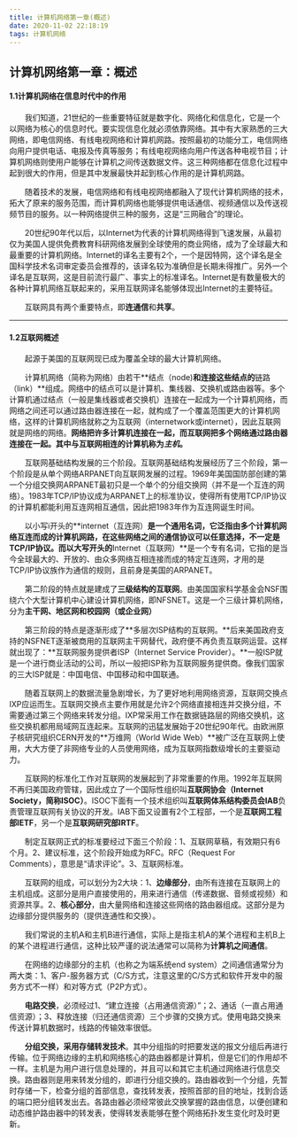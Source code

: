 ```yaml
---
title: 计算机网络第一章(概述)
date: 2020-11-02 22:18:19
tags: 计算机网络
---
```


## 计算机网络第一章：概述

#### 1.1计算机网络在信息时代中的作用

&emsp;&emsp;我们知道，21世纪的一些重要特征就是数字化、网络化和信息化，它是一个以网络为核心的信息时代。要实现信息化就必须依靠网络。其中有大家熟悉的三大网络，即电信网络、有线电视网络和计算机网路。按照最初的功能分工，电信网络向用户提供电话、电报及传真等服务；有线电视网络向用户传送各种电视节目；计算机网络则使用户能够在计算机之间传送数据文件。这三种网络都在信息化过程中起到很大的作用，但是其中发展最快并起到核心作用的是计算机网路。

&emsp;&emsp;随着技术的发展，电信网络和有线电视网络都融入了现代计算机网络的技术，拓大了原来的服务范围，而计算机网络也能够提供电话通信、视频通信以及传送视频节目的服务。以一种网络提供三种的服务，这是“三网融合”的理论。

&emsp;&emsp;20世纪90年代以后，以Internet为代表的计算机网络得到飞速发展，从最初仅为美国人提供免费教育科研网络发展到全球使用的商业网络，成为了全球最大和最重要的计算机网络。Internet的译名主要有2个，一个是因特网，这个译名是全国科学技术名词审定委员会推荐的，该译名较为准确但是长期未得推广。另外一个译名是互联网，这是目前流行最广、事实上的标准译名。Internet是有数量极大的各种计算机网络互联起来的，采用互联网译名能够体现出Internet的主要特征。

&emsp;&emsp;互联网具有两个重要特点，即**连通信**和**共享**。

---

#### 1.2互联网概述

&emsp;&emsp;起源于美国的互联网现已成为覆盖全球的最大计算机网络。

&emsp;&emsp;计算机网络（简称为网络）由若干**结点（node)**和连接这些结点的**链路（link）**组成。网络中的结点可以是计算机、集线器、交换机或路由器等。多个计算机通过结点（一般是集线器或者交换机）连接在一起成为一个计算机网络，而网络之间还可以通过路由器连接在一起，就构成了一个覆盖范围更大的计算机网络，这样的计算机网络就称之为互联网（internetwork或internet），因此互联网就是网络的网络。**网络把许多计算机连接在一起，而互联网把多个网络通过路由器连接在一起。其中与互联网相连的计算机称为*主机*。**

&emsp;&emsp;互联网基础结构发展的三个阶段。互联网基础结构发展经历了三个阶段，第一个阶段是从单个网络ARPANET向互联网发展的过程。1969年美国国防部创建的第一个分组交换网ARPANET最初只是一个单个的分组交换网（并不是一个互连的网络）。1983年TCP/IP协议成为ARPANET上的标准协议，使得所有使用TCP/IP协议的计算机都能利用互连网相互通信，因此把1983年作为互连网诞生时间。

&emsp;&emsp;以小写i开头的**internet（互连网）**是一个通用名词，它泛指由多个计算机网络互连而成的计算机网路，在这些网络之间的通信协议可以任意选择，不一定是TCP/IP协议。而以大写开头的**Internet（互联网）**是一个专有名词，它指的是当今全球最大的、开放的、由众多网络互相连接而成的特定互连网，才用的是TCP/IP协议族作为通信的规则，且前身是美国的ARPANET。

&emsp;&emsp;第二阶段的特点就是建成了**三级结构的互联网**。由美国国家科学基金会NSF围绕六个大型计算机中心建设计算机网络，即NFSNET。这是一个三级计算机网络，分为**主干网、地区网和校园网（或企业网）**

&emsp;&emsp;第三阶段的特点是逐渐形成了**多层次ISP结构的互联网。**后来美国政府支持的NSFNET逐渐被商用的互联网主干网替代，政府便不再负责互联网运营。这样就出现了：**互联网服务提供者ISP（Internet Service Provider）。**一般ISP就是一个进行商业活动的公司，所以一般把ISP称为互联网服务提供商。像我们国家的三大ISP就是：中国电信、中国移动和中国联通。

&emsp;&emsp;随着互联网上的数据流量急剧增长，为了更好地利用网络资源，互联网交换点IXP应运而生。互联网交换点主要作用就是允许2个网络直接相连并交换分组，不需要通过第三个网络来转发分组。IXP常采用工作在数据链路层的网络交换机，这些交换机都用局域网互连起来。互联网的迅猛发展始于20世纪90年代。由欧洲原子核研究组织CERN开发的**万维网（World Wide Web）**被广泛在互联网上使用，大大方便了非网络专业的人员使用网络，成为互联网指数级增长的主要驱动力。

&emsp;&emsp;互联网的标准化工作对互联网的发展起到了非常重要的作用。1992年互联网不再归美国政府管辖，因此成立了一个国际性组织叫**互联网协会（Internet Society，简称ISOC）**。ISOC下面有一个技术组织叫**互联网体系结构委员会IAB**负责管理互联网有关协议的开发。IAB下面又设置有2个工程部，一个是**互联网工程部IETF**，另一个是**互联网研究部IRTF**。 

&emsp;&emsp;制定互联网正式的标准要经过下面三个阶段：1、互联网草稿，有效期只有6个月。2、建议标准，这个阶段开始成为RFC。RFC（Request For Comments），意思是“请求评论”。3、互联网标准。

&emsp;&emsp;互联网的组成，可以划分为2大块：1、**边缘部分**，由所有连接在互联网上的主机组成。这部分是用户直接使用的，用来进行通信（传递数据、音频或视频）和资源共享。2、**核心部分**，由大量网络和连接这些网络的路由器组成。这部分是为边缘部分提供服务的（提供连通性和交换）。

&emsp;&emsp;我们常说的主机A和主机B进行通信，实际上是指主机A的某个进程和主机B上的某个进程进行通信，这种比较严谨的说法通常可以简称为**计算机之间通信**。

&emsp;&emsp;在网络的边缘部分的主机（也称之为端系统end system）之间通信通常分为两大类：1、客户-服务器方式（C/S方式，注意这里的C/S方式和软件开发中的服务方式不一样）和对等方式（P2P方式）。

&emsp;&emsp;**电路交换**，必须经过1、“建立连接（占用通信资源）”；2、通话（一直占用通信资源）；3、释放连接（归还通信资源）三个步骤的交换方式。使用电路交换来传送计算机数据时，线路的传输效率很低。

&emsp;&emsp;**分组交换，采用存储转发技术**。其中分组指的时把要发送的报文分组后再进行传输。位于网络边缘的主机和网络核心的路由器都是计算机，但是它们的作用却不一样。主机是为用户进行信息处理的，并且可以和其它主机通过网络进行信息交换。路由器则是用来转发分组的，即进行分组交换的。路由器收到一个分组，先暂时存储一下，检查分组的首部信息，查找转发表，按照首部的目的地址，找到合适的端口把分组转发出去。各路由器必须经常彼此交换掌握的路由信息，以便创建和动态维护路由器中的转发表，使得转发表能够在整个网络拓扑发生变化时及时更新。






